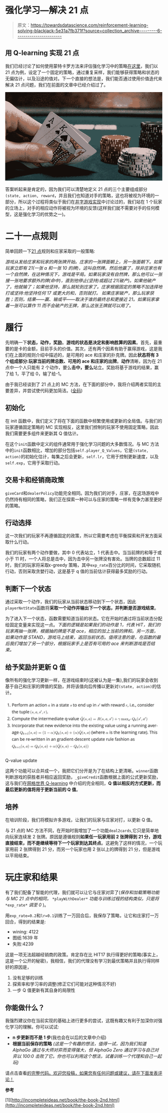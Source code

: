 # 强化学习—解决 21 点

> 原文：<https://towardsdatascience.com/reinforcement-learning-solving-blackjack-5e31a7fb371f?source=collection_archive---------6----------------------->

## 用 Q-learning 实现 21 点

我们已经讨论了如何使用蒙特卡罗方法来评估强化学习中的策略[在这里](/monte-carlo-methods-estimate-blackjack-policy-fcc89df7f029)，我们以 21 点为例，设定了一个固定的策略，通过重复采样，我们能够获得策略和状态的无偏估计，以及沿途的值对。下一个直接的想法是，我们能否通过使用价值迭代来解决 21 点问题，我们在前面的文章中已经介绍过了。

![](img/238c12b39178d92baa699b8e3c4ef556.png)

答案听起来是肯定的，因为我们可以清楚地定义 21 点的三个主要组成部分`(state, action, reward`，并且我们也知道对手的策略，这也将被视为环境的一部分，所以这个过程将类似于我们在[井字游戏实现](/reinforcement-learning-implement-tictactoe-189582bea542)中讨论过的，我们站在 1 个玩家的立场上，对手的相应动作将被视为环境的反馈(这样我们就不需要对手的任何模型，这是强化学习的优势之一)。

# 二十一点规则

简单回顾一下[21 点](https://en.wikipedia.org/wiki/Blackjack)规则和庄家采取的一般策略:

*游戏从发给庄家和玩家的两张牌开始。庄家的一张牌面朝上，另一张面朝下。如果玩家立即有 21(一张 a 和一张 10 的牌)，这叫自然牌。然后他赢了，除非庄家也有一个自然牌，在这种情况下，游戏是平局。如果玩家没有自然牌，那么他可以一张接一张地要求额外的牌(命中)，直到他停止(坚持)或超过 21(破产)。如果他破产了，他就输了；如果他坚持，那么就轮到庄家了。庄家根据固定的策略不加选择地打或坚持:他坚持任何 17 或更大的和，否则就打。* *如果庄家破产，那么玩家获胜；否则，结果——赢、输或平——取决于谁的最终总和更接近 21。如果玩家拿着一张可以算作 11 而不会破产的王牌，那么这张王牌就可以用了。*

# 履行

先明确一下**状态，动作，奖励**。**游戏的状态是决定和影响胜算的因素**。首先，最重要的是卡的金额，目前手头的价值。其次，还有两个因素有助于赢得游戏，这是我们在上面的规则介绍中描述的，是可用的 ace 和庄家的扑克牌。因此**状态将有 3 个组成部分:玩家当前的牌总数、可用的 ace 和庄家的出牌**。**动作**清晰，因为在 21 点中一个人只能有 2 个动作，要么**击中，要么**站立。奖励将基于游戏的结果，赢了给 1，平了给 0，输了给-1。

由于我已经谈到了 21 点上的 MC 方法，在下面的部分中，我将介绍两者实现的主要差异，并尝试使代码更加简洁。([全码](https://github.com/MJeremy2017/RL/blob/master/BlackJack/blackjack_solution.py))

## 初始化

在 init 函数中，我们定义了将在下面的函数中频繁使用或更新的全局值。与我们的玩家遵循固定策略的 MC 实现相反，这里我们控制的玩家不使用固定策略，因此我们需要更多组件来更新其 Q 值估计。

在这个`init`函数中定义的组件通常用于强化学习问题的大多数情况。与 MC 方法中的`init`函数相比，增加的部分包括`self.player_Q_Values`，它是`(state, action)`的初始化估计，每集之后会更新，`self.lr`，它用于控制更新速度，以及`self.exp`，它用于采取行动。

## 交易卡和经销商政策

`giveCard`和`dealerPolicy`功能完全相同。因为我们的对手，庄家，在这场游戏中仍然持有相同的策略，我们正在探索一种可以与庄家的策略一样有竞争力甚至更好的策略。

## 行动选择

这一次我们的玩家不再遵循固定的政策，所以它需要考虑在平衡探索和开发方面采取什么行动。

我们的玩家有两个动作要做，其中 0 代表站立，1 代表击中。当当前牌的和等于或小于 11 时，一个人将总是击中，因为击中另一张牌没有害处。当牌的总数超过 11 时，我们的玩家将采取ϵ-greedy 策略，其中`exp_rate`百分比的时间，它采取随机行动，否则采取贪婪行动，这是基于 q 值的当前估计获得最多奖励的行动。

## 判断下一个状态

通过采取一个动作，我们的玩家从当前状态移动到下一个状态，因此`playerNxtState`函数将**采取一个动作并输出下一个状态，并判断是否游戏结束**。

为了进入下一个状态，函数需要知道当前的状态。它在开始时通过将当前状态分配给固定变量来实现这一点。*下面的逻辑是如果我们的动作是 1，代表 HIT，我们的玩家再抽一张牌，根据抽的牌是不是 ace，相应的加上当前的牌和。另一方面，如果动作是 STAND，游戏马上结束，返回当前状态。值得注意的是，在函数的最后我们增加了另一个部分，根据玩家手上是否有可用的 ace 来判断游戏是否结束。*

## 给予奖励并更新 Q 值

像所有的强化学习更新一样，在游戏结束时(这被认为是一集),我们的玩家会收到基于自己和庄家的牌值的奖励，并将该值向后传播以更新对`(state, action)`的估计。

![](img/d63d3b23c912123c472a47bda9ef5ff2.png)

Q-value update

这两个功能可以合并成一个，我把它们分开是为了在结构上更清晰。`winner`函数判断游戏的获胜者并相应返回奖励，`_giveCredit`函数根据上面的公式更新奖励，这与我们在[网格世界 Q-learning](/implement-grid-world-with-q-learning-51151747b455) 中介绍的完全相同，**Q 值以相反的方式更新，而最后更新的值将用于更新当前的 Q 值**。

## 培养

在培训阶段，我们将模拟许多游戏，让我们的玩家与庄家对打，以更新 Q 值。

与 21 点的 MC 方法不同，在开始时我增加了一个功能`deal2cards`,它只是简单地向玩家连续发 2 张牌。原因是遵循规则**如果任一玩家用前 2 张牌得到 21 分，游戏直接结束，而不是继续等待下一个玩家到达其终点**。这避免了这样的情况，一个玩家用前 2 张牌得到 21 分，而另一个玩家也用 2 张以上的牌得到 21 分，但是游戏以平局结束。

# 玩庄家和结果

有了我们配备了智能的代理，我们就可以让它与庄家对弈了(*保存和加载策略功能与 MC 21 点中的相同，* `*playWithDealer*` *功能与训练过程的结构类似，只是将* `*exp_rate*` *调至 0* )。

用`exp_rate=0.2`和`lr=0.1`训练了一万回合后，我保存了策略，让它和庄家打一万回合，得到的结果是:

*   wining: 4122
*   图纸:1639 年
*   失败:4239

这是一项无法超越经销商的政策。肯定存在比 HIT17 执行得更好的策略(事实上，这是一个公开的秘密)，我相信，我们的代理没有学习到最优策略并且执行得同样好的原因是，

1.  没有足够的训练
2.  探索率和学习率的调整(修正它们可能对这种情况不好)
3.  一步 Q 值更新有其自身的局限性

## 你能做什么？

我强烈建议你在当前实现的基础上进行更多的尝试，这既有趣又有利于加深你对强化学习的理解。你可以试试:

*   **n 步更新而不是 1 步**(我也会在以后的文章中介绍)
*   **根据当前保存的策略** *(这是一个有趣的想法，值得一试，因为我们知道 AlphaGo 通过与大师对弈而变得强大，但 AlphaGo Zero 通过学习与自己对弈以 100:0 击败了它。你也可以利用这个想法，试着训练一个代理和自己一起玩)*

请点击查看[的完整代码。欢迎您投稿，如果您有任何问题或建议，请在下面发表评论！](https://github.com/MJeremy2017/RL/blob/master/BlackJack/blackjack_solution.py)

**参考**

[1][http://incompleteideas.net/book/the-book-2nd.html](http://incompleteideas.net/book/the-book-2nd.html)